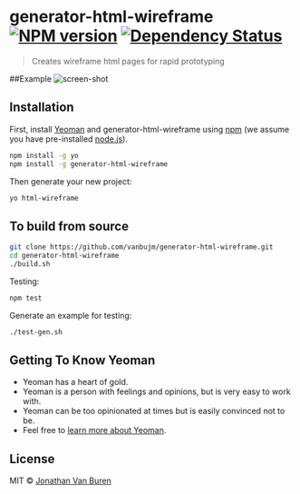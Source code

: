# generator-html-wireframe [![NPM version][npm-image]][npm-url] [![Dependency Status][daviddm-image]][daviddm-url]
> Creates wireframe html pages for rapid prototyping

##Example
![screen-shot](https://cloud.githubusercontent.com/assets/2577981/25983196/9eed6eca-3715-11e7-9955-0d2fd65bad91.jpg)

## Installation

First, install [Yeoman](http://yeoman.io) and generator-html-wireframe using [npm](https://www.npmjs.com/) (we assume you have pre-installed [node.js](https://nodejs.org/)).

```bash
npm install -g yo
npm install -g generator-html-wireframe
```

Then generate your new project:

```bash
yo html-wireframe
```

## To build from source
```bash
git clone https://github.com/vanbujm/generator-html-wireframe.git
cd generator-html-wireframe
./build.sh
```
Testing:
```bash
npm test
```
Generate an example for testing:
```bash
./test-gen.sh
```

## Getting To Know Yeoman

 * Yeoman has a heart of gold.
 * Yeoman is a person with feelings and opinions, but is very easy to work with.
 * Yeoman can be too opinionated at times but is easily convinced not to be.
 * Feel free to [learn more about Yeoman](http://yeoman.io/).

## License

MIT © [Jonathan Van Buren]()


[npm-image]: https://badge.fury.io/js/generator-html-wireframe.svg
[npm-url]: https://npmjs.org/package/generator-html-wireframe
[daviddm-image]: https://david-dm.org/vanbujm/generator-html-wireframe.svg?theme=shields.io
[daviddm-url]: https://david-dm.org/vanbujm/generator-html-wireframe
